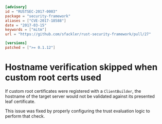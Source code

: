 ```toml
[advisory]
id = "RUSTSEC-2017-0003"
package = "security-framework"
aliases = ["CVE-2017-18588"]
date = "2017-03-15"
keywords = ["mitm"]
url = "https://github.com/sfackler/rust-security-framework/pull/27"

[versions]
patched = [">= 0.1.12"]
```

# Hostname verification skipped when custom root certs used

If custom root certificates were registered with a `ClientBuilder`, the
hostname of the target server would not be validated against its presented leaf
certificate.

This issue was fixed by properly configuring the trust evaluation logic to
perform that check.

